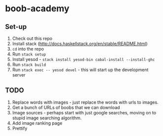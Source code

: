 # boob-academy

## Set-up

1. Check out this repo
2. Install stack (http://docs.haskellstack.org/en/stable/README.html)
3. `cd` into the repo
4. Run `stack setup`
5. Install yesod - `stack install yesod-bin cabal-install --install-ghc`
6. Run `stack build`
7. Run `stack exec -- yesod devel` - this will start up the development server


## TODO

1. Replace words with images - just replace the words with urls to images.
2. Get a bunch of URLs of boobs that we can download
3. Image sources - perhaps start with just google searches, moving on to stupid image searching algorithm.
4. Add image ranking page
5. Prettify
